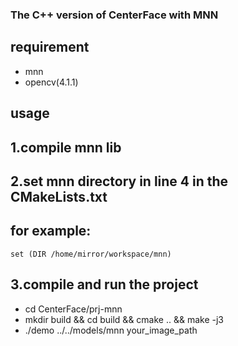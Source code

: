 ### The C++ version of CenterFace with MNN

## requirement
- mnn
- opencv(4.1.1)

## usage 
## 1.compile mnn lib
## 2.set mnn directory in line 4 in the CMakeLists.txt
## for example:
```
set (DIR /home/mirror/workspace/mnn)
```
## 3.compile and run the project
 * cd CenterFace/prj-mnn
 * mkdir build && cd build && cmake .. && make -j3
 * ./demo ../../models/mnn  your_image_path